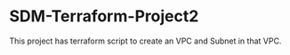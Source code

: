 # SDM-Terraform-Project2
This project has terraform script to create an VPC and Subnet in that VPC.
